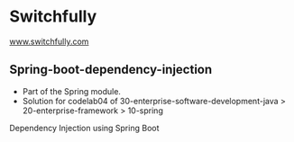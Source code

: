 # Switchfully

www.switchfully.com

## Spring-boot-dependency-injection

- Part of the Spring module.
- Solution for codelab04 of 30-enterprise-software-development-java > 20-enterprise-framework > 10-spring

Dependency Injection using Spring Boot
